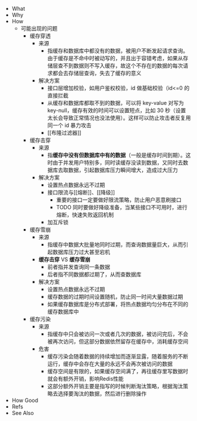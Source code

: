 - What
- Why
- How
	- 可能出现的问题
		- 缓存穿透
			- 来源
				- 指缓存和数据库中都没有的数据，被用户不断发起请求查询。由于缓存是不命中时被动写的，并且出于容错考虑，如果从存储层查不到数据则不写入缓存，故这个不存在的数据的每次请求都会去存储层查询，失去了缓存的意义
			- 解决方案
				- 接口层增加校验，如用户鉴权校验，id 做基础校验（id<=0 的直接拦截
				- 从缓存和数据库都取不到的数据，可以将 key-value 对写为 key-null，缓存有效的时间可以设置短点，比如 30 秒（设置太长会导致正常情况也没法使用）。这样可以防止攻击者反复用同一个 id 暴力攻击
				- [[布隆过滤器]]
		- 缓存击穿
			- 来源
				- 指**缓存中没有但数据库中有的数据**（一般是缓存时间到期）。这时由于并发用户特别多，同时读缓存没读到数据，又同时去数据库去取数据，引起数据库压力瞬间增大，造成过大压力
			- 解决方案
				- 设置热点数据永远不过期
				- 接口限流与[[熔断]]、[[降级]]
					- 重要的接口一定要做好限流策略，防止用户恶意刷接口
					- TODO 同时要做好降级准备，当某些接口不可用时，进行熔断，快速失败返回机制
				- 加互斥锁
		- 缓存雪崩
			- 来源
				- 指缓存中数据大批量地同时过期，而查询数据量巨大，从而引起数据库压力过大甚至宕机
			- **缓存击穿** VS **缓存雪崩**
				- 前者指并发查询同一条数据
				- 后者指不同数据都过期了，从而查数据库
			- 解决方案
				- 设置热点数据永远不过期
				- 缓存数据的过期时间设置随机，防止同一时间大量数据过期
				- 如果缓存数据库是分布式部署，将热点数据均匀分布在不同的缓存数据库中
		- 缓存污染
			- 来源
				- 指缓存中只会被访问一次或者几次的数据，被访问完后，不会被再次访问，但这部分数据依然留存在缓存中，消耗缓存空间
			- 危害
				- 缓存污染会随着数据的持续增加而逐渐显露，随着服务的不断运行，缓存中会存在大量的永远不会再次被访问的数据
				- 缓存空间是有限的，如果缓存空间满了，再往缓存里写数据时就会有额外开销，影响Redis性能
				- 这部分额外开销主要是指写的时候判断淘汰策略，根据淘汰策略去选择要淘汰的数据，然后进行删除操作
- How Good
- Refs
- See Also